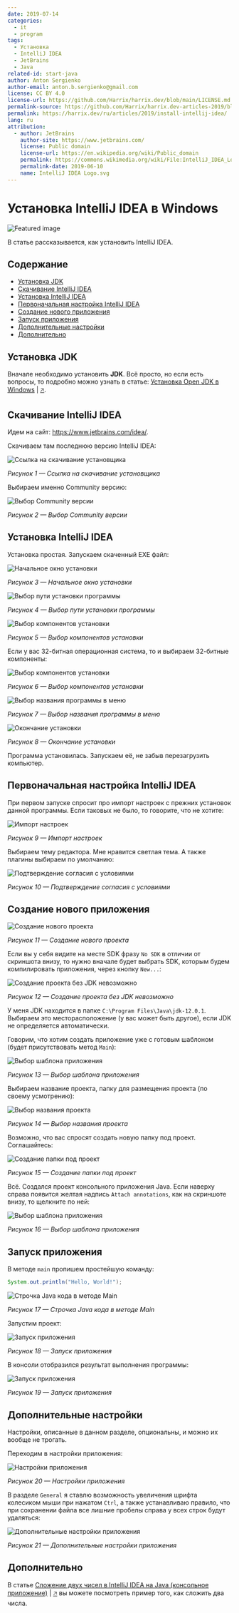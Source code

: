 ```yaml
---
date: 2019-07-14
categories:
  - it
  - program
tags:
  - Установка
  - IntelliJ IDEA
  - JetBrains
  - Java
related-id: start-java
author: Anton Sergienko
author-email: anton.b.sergienko@gmail.com
license: CC BY 4.0
license-url: https://github.com/Harrix/harrix.dev/blob/main/LICENSE.md
permalink-source: https://github.com/Harrix/harrix.dev-articles-2019/blob/main/install-intellij-idea/install-intellij-idea.md
permalink: https://harrix.dev/ru/articles/2019/install-intellij-idea/
lang: ru
attribution:
  - author: JetBrains
    author-site: https://www.jetbrains.com/
    license: Public domain
    license-url: https://en.wikipedia.org/wiki/Public_domain
    permalink: https://commons.wikimedia.org/wiki/File:IntelliJ_IDEA_Logo.svg
    permalink-date: 2019-06-10
    name: IntelliJ IDEA Logo.svg
---
```


# Установка IntelliJ IDEA в Windows

![Featured image](featured-image.svg)

В статье рассказывается, как установить IntelliJ IDEA.

## Содержание

- [Установка JDK](#установка-jdk)
- [Скачивание IntelliJ IDEA](#скачивание-intellij-idea)
- [Установка IntelliJ IDEA](#установка-intellij-idea)
- [Первоначальная настройка IntelliJ IDEA](#первоначальная-настройка-intellij-idea)
- [Создание нового приложения](#создание-нового-приложения)
- [Запуск приложения](#запуск-приложения)
- [Дополнительные настройки](#дополнительные-настройки)
- [Дополнительно](#дополнительно)

## Установка JDK

Вначале необходимо установить **JDK**. Всё просто, но если есть вопросы, то подробно можно узнать в статье: [Установка Open JDK в Windows](https://github.com/Harrix/harrix.dev-articles-2021/blob/main/install-open-jdk-on-windows/install-open-jdk-on-windows.md) | [🡥](https://harrix.dev/ru/articles/2021/install-open-jdk-on-windows/).

## Скачивание IntelliJ IDEA

Идем на сайт: <https://www.jetbrains.com/idea/>.

Скачиваем там последнюю версию IntelliJ IDEA:

![Ссылка на скачивание установщика](img/download_01.png)

_Рисунок 1 — Ссылка на скачивание установщика_

Выбираем именно Community версию:

![Выбор Community версии](img/download_02.png)

_Рисунок 2 — Выбор Community версии_

## Установка IntelliJ IDEA

Установка простая. Запускаем скаченный EXE файл:

![Начальное окно установки](img/install_01.png)

_Рисунок 3 — Начальное окно установки_

![Выбор пути установки программы](img/install_02.png)

_Рисунок 4 — Выбор пути установки программы_

![Выбор компонентов установки](img/install_03.png)

_Рисунок 5 — Выбор компонентов установки_

Если у вас 32-битная операционная система, то и выбираем 32-битные компоненты:

![Выбор компонентов установки](img/install_04.png)

_Рисунок 6 — Выбор компонентов установки_

![Выбор названия программы в меню](img/install_05.png)

_Рисунок 7 — Выбор названия программы в меню_

![Окончание установки](img/install_06.png)

_Рисунок 8 — Окончание установки_

Программа установилась. Запускаем её, не забыв перезагрузить компьютер.

## Первоначальная настройка IntelliJ IDEA

При первом запуске спросит про импорт настроек с прежних установок данной программы. Если таковых не было, то говорите, что не хотите:

![Импорт настроек](img/config_01.png)

_Рисунок 9 — Импорт настроек_

Выбираем тему редактора. Мне нравится светлая тема. А также плагины выбираем по умолчанию:

![Подтверждение согласия с условиями](img/config_02.png)

_Рисунок 10 — Подтверждение согласия с условиями_

## Создание нового приложения

![Создание нового проекта](img/new-project_01.png)

_Рисунок 11 — Создание нового проекта_

Если вы у себя видите на месте SDK фразу `No SDK` в отличии от скриншота внизу, то нужно вначале будет выбрать SDK, которым будем компилировать приложения, через кнопку `New...`:

![Создание проекта без JDK невозможно](img/new-project_02.png)

_Рисунок 12 — Создание проекта без JDK невозможно_

У меня JDK находится в папке `C:\Program Files\Java\jdk-12.0.1`. Выбираем это месторасположение (у вас может быть другое), если JDK не определяется автоматически.

Говорим, что хотим создать приложение уже с готовым шаблоном (будет присутствовать метод `Main`):

![Выбор шаблона приложения](img/new-project_03.png)

_Рисунок 13 — Выбор шаблона приложения_

Выбираем название проекта, папку для размещения проекта (по своему усмотрению):

![Выбор названия проекта](img/new-project_04.png)

_Рисунок 14 — Выбор названия проекта_

Возможно, что вас спросят создать новую папку под проект. Соглашайтесь:

![Создание папки под проект](img/new-project_05.png)

_Рисунок 15 — Создание папки под проект_

Всё. Создался проект консольного приложения Java. Если наверху справа появится желтая надпись `Attach annotations`, как на скриншоте внизу, то щелкните по ней:

![Выбор шаблона приложения](img/new-project_06.png)

_Рисунок 16 — Выбор шаблона приложения_

## Запуск приложения

В методе `main` пропишем простейшую команду:

```java
System.out.println("Hello, World!");
```

![Строчка Java кода в методе Main](img/java.png)

_Рисунок 17 — Строчка Java кода в методе Main_

Запустим проект:

![Запуск приложения](img/run_01.png)

_Рисунок 18 — Запуск приложения_

В консоли отобразился результат выполнения программы:

![Запуск приложения](img/run_02.png)

_Рисунок 19 — Запуск приложения_

## Дополнительные настройки

Настройки, описанные в данном разделе, опциональны, и можно их вообще не трогать.

Переходим в настройки приложения:

![Настройки приложения](img/config_03.png)

_Рисунок 20 — Настройки приложения_

В разделе `General` я ставлю возможность увеличения шрифта колесиком мыши при нажатом `Ctrl`, а также устанавливаю правило, что при сохранении файла все лишние пробелы справа у всех строк будут удаляться:

![Дополнительные настройки приложения](img/config_04.png)

_Рисунок 21 — Дополнительные настройки приложения_

## Дополнительно

В статье [Сложение двух чисел в IntelliJ IDEA на Java (консольное приложение)](https://github.com/Harrix/harrix.dev-articles-2019/blob/main/add-2-num-intellij-idea/add-2-num-intellij-idea.md) | [🡥](https://harrix.dev/ru/articles/2019/add-2-num-intellij-idea/) вы можете посмотреть пример того, как сложить два числа.
